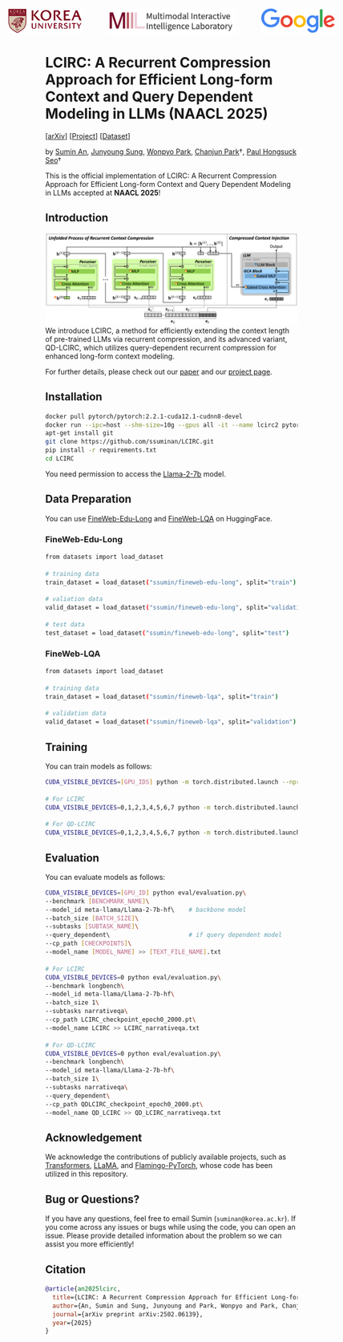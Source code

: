<div style="display: flex; justify-content: center; align-items: center; gap: 50px;">
  <img src="assets/ku-logo.png" alt="korea" height="50">
  <img src="assets/miil.png" alt="miil" height="54">
  <img src="assets/Google_2015_logo.svg.webp" alt="google" height="50">
</div>

# LCIRC: A Recurrent Compression Approach for Efficient Long-form Context and Query Dependent Modeling in LLMs (NAACL 2025)

[[arXiv](https://arxiv.org/abs/2502.06139)] [[Project](https://ssuminan.github.io/LCIRC/)] [[Dataset](https://huggingface.co/datasets/ssumin/fineweb-lqa)] <br>

by [Sumin An](https://github.com/ssuminan), [Junyoung Sung](), [Wonpyo Park](), [Chanjun Park](https://parkchanjun.github.io/)†, [Paul Hongsuck Seo](https://phseo.github.io/)†

This is the official implementation of LCIRC: A Recurrent Compression Approach for Efficient Long-form Context and Query Dependent Modeling in LLMs accepted at **NAACL 2025**!

## Introduction
![Figure](assets/lcirc.png)
We introduce LCIRC, a method for efficiently extending the context length of pre-trained LLMs via recurrent compression, and its advanced variant, QD-LCIRC, which utilizes query-dependent recurrent compression for enhanced long-form context modeling.

For further details, please check out our [paper](https://arxiv.org/pdf/2502.06139) and our [project page](https://ssuminan.github.io/LCIRC/).

## Installation
```bash
docker pull pytorch/pytorch:2.2.1-cuda12.1-cudnn8-devel
docker run --ipc=host --shm-size=10g --gpus all -it --name lcirc2 pytorch/pytorch:2.2.1-cuda12.1-cudnn8-devel
apt-get install git
git clone https://github.com/ssuminan/LCIRC.git
pip install -r requirements.txt
cd LCIRC
```

You need permission to access the [Llama-2-7b](https://huggingface.co/meta-llama/Llama-2-7b) model.

## Data Preparation
You can use [FineWeb-Edu-Long](https://huggingface.co/datasets/ssumin/fineweb-edu-long) and [FineWeb-LQA](https://huggingface.co/datasets/ssumin/fineweb-lqa) on HuggingFace.

### FineWeb-Edu-Long
```bash
from datasets import load_dataset

# training data
train_dataset = load_dataset("ssumin/fineweb-edu-long", split="train")

# valiation data
valid_dataset = load_dataset("ssumin/fineweb-edu-long", split="validation")

# test data
test_dataset = load_dataset("ssumin/fineweb-edu-long", split="test")
```

### FineWeb-LQA
```bash
from datasets import load_dataset

# training data
train_dataset = load_dataset("ssumin/fineweb-lqa", split="train")

# validation data
valid_dataset = load_dataset("ssumin/fineweb-lqa", split="validation")
```

## Training
You can train models as follows:

```bash
CUDA_VISIBLE_DEVICES=[GPU_IDS] python -m torch.distributed.launch --nproc_per_node=[NUM_GPUS] [FILE_NAME].py

# For LCIRC
CUDA_VISIBLE_DEVICES=0,1,2,3,4,5,6,7 python -m torch.distributed.launch --nproc_per_node=8 train_LCIRC.py

# For QD-LCIRC
CUDA_VISIBLE_DEVICES=0,1,2,3,4,5,6,7 python -m torch.distributed.launch --nproc_per_node=8 train_QDLCIRC.py
```

## Evaluation
You can evaluate models as follows:

```bash
CUDA_VISIBLE_DEVICES=[GPU_ID] python eval/evaluation.py\
--benchmark [BENCHMARK_NAME]\
--model_id meta-llama/Llama-2-7b-hf\    # backbone model
--batch_size [BATCH_SIZE]\
--subtasks [SUBTASK_NAME]\
--query_dependent\                      # if query dependent model
--cp_path [CHECKPOINTS]\
--model_name [MODEL_NAME] >> [TEXT_FILE_NAME].txt

# For LCIRC
CUDA_VISIBLE_DEVICES=0 python eval/evaluation.py\
--benchmark longbench\
--model_id meta-llama/Llama-2-7b-hf\
--batch_size 1\
--subtasks narrativeqa\
--cp_path LCIRC_checkpoint_epoch0_2000.pt\
--model_name LCIRC >> LCIRC_narrativeqa.txt

# For QD-LCIRC
CUDA_VISIBLE_DEVICES=0 python eval/evaluation.py\
--benchmark longbench\
--model_id meta-llama/Llama-2-7b-hf\
--batch_size 1\
--subtasks narrativeqa\
--query_dependent\
--cp_path QDLCIRC_checkpoint_epoch0_2000.pt\
--model_name QD_LCIRC >> QD_LCIRC_narrativeqa.txt
```

## Acknowledgement
We acknowledge the contributions of publicly available projects, such as [Transformers](https://github.com/huggingface/transformers/tree/v4.49.0/src/transformers/models/llama), [LLaMA](https://github.com/meta-llama/llama), and [Flamingo-PyTorch](https://github.com/lucidrains/flamingo-pytorch), whose code has been utilized in this repository.

## Bug or Questions?
If you have any questions, feel free to email Sumin (`suminan@korea.ac.kr`).
If you come across any issues or bugs while using the code, you can open an issue.
Please provide detailed information about the problem so we can assist you more efficiently!

## Citation
```BibTeX
@article{an2025lcirc,
  title={LCIRC: A Recurrent Compression Approach for Efficient Long-form Context and Query Dependent Modeling in LLMs},
  author={An, Sumin and Sung, Junyoung and Park, Wonpyo and Park, Chanjun and Seo, Paul Hongsuck},
  journal={arXiv preprint arXiv:2502.06139},
  year={2025}
}
```